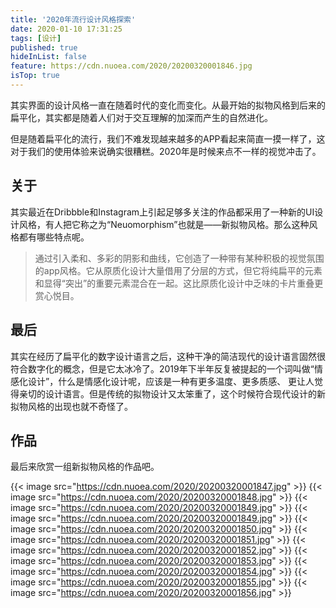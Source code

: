 ```yaml
---
title: '2020年流行设计风格探索'
date: 2020-01-10 17:31:25
tags: [设计]
published: true
hideInList: false
feature: https://cdn.nuoea.com/2020/20200320001846.jpg
isTop: true
---
```

其实界面的设计风格一直在随着时代的变化而变化。从最开始的拟物风格到后来的扁平化，其实都是随着人们对于交互理解的加深而产生的自然进化。

但是随着扁平化的流行，我们不难发现越来越多的APP看起来简直一摸一样了，这对于我们的使用体验来说确实很糟糕。2020年是时候来点不一样的视觉冲击了。


## 关于

其实最近在Dribbble和Instagram上引起足够多关注的作品都采用了一种新的UI设计风格，有人把它称之为“Neuomorphism”也就是——新拟物风格。那么这种风格都有哪些特点呢。

> 通过引入柔和、多彩的阴影和曲线，它创造了一种带有某种积极的视觉氛围的app风格。它从原质化设计大量借用了分层的方式，但它将纯扁平的元素和显得“突出”的重要元素混合在一起。这比原质化设计中乏味的卡片重叠更赏心悦目。

## 最后

其实在经历了扁平化的数字设计语言之后，这种干净的简洁现代的设计语言固然很符合数字化的概念，但是它太冰冷了。2019年下半年反复被提起的一个词叫做“情感化设计”，什么是情感化设计呢，应该是一种有更多温度、更多质感、 更让人觉得亲切的设计语言。但是传统的拟物设计又太笨重了，这个时候符合现代设计的新拟物风格的出现也就不奇怪了。

## 作品

最后来欣赏一组新拟物风格的作品吧。

{{< image  src="https://cdn.nuoea.com/2020/20200320001847.jpg" >}}
{{< image  src="https://cdn.nuoea.com/2020/20200320001848.jpg" >}}
{{< image  src="https://cdn.nuoea.com/2020/20200320001849.jpg" >}}
{{< image  src="https://cdn.nuoea.com/2020/20200320001849.jpg" >}}
{{< image  src="https://cdn.nuoea.com/2020/20200320001850.jpg" >}}
{{< image  src="https://cdn.nuoea.com/2020/20200320001851.jpg" >}}
{{< image  src="https://cdn.nuoea.com/2020/20200320001852.jpg" >}}
{{< image  src="https://cdn.nuoea.com/2020/20200320001853.jpg" >}}
{{< image  src="https://cdn.nuoea.com/2020/20200320001854.jpg" >}}
{{< image  src="https://cdn.nuoea.com/2020/20200320001855.jpg" >}}
{{< image  src="https://cdn.nuoea.com/2020/20200320001856.jpg" >}}


